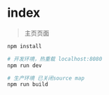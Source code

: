 # index

> 主页页面

``` bash
npm install

# 开发环境，热重载 localhost:8080
npm run dev

# 生产环境 已关闭source map
npm run build
